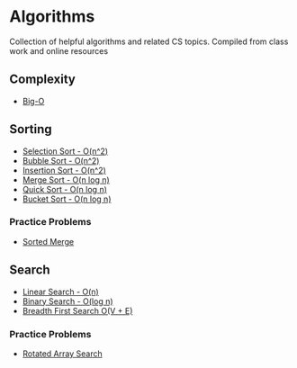 # Algorithms
Collection of helpful algorithms and related CS topics.
Compiled from class work and online resources

## Complexity
  - [Big-O](./big_o/big_o.md)

## Sorting
  - [Selection Sort - O(n^2)](./sorting/sorting.md#selection-sort)
  - [Bubble Sort - O(n^2)](./sorting/sorting.md#bubble-sort)
  - [Insertion Sort - O(n^2)](./sorting/sorting.md#insertion-sort)
  - [Merge Sort - O(n log n)](./sorting/sorting.md#merge-sort)
  - [Quick Sort - O(n log n)](./sorting/sorting.md#quick-sort)
  - [Bucket Sort - O(n log n)](./sorting/sorting.md#bucket-sort)

### Practice Problems
  - [Sorted Merge](./sorting/practice_problems/practice_problems.md#sorted-merge)


## Search
  - [Linear Search - O(n)](./search/linear_search/linear_search.md)
  - [Binary Search - O(log n)](./search/binary_search/binary_search.md)
  - [Breadth First Search O(V + E)](./search/breadth_first_search/breadth_first_search.md)

### Practice Problems
  - [Rotated Array Search](./search/practice_problems/practice_problems.md#search-in-rotated-array)
